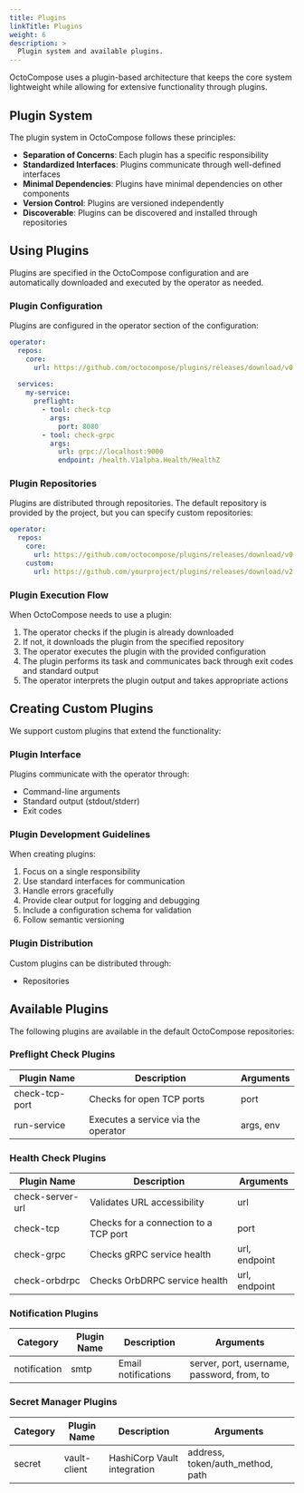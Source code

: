 ```yaml
---
title: Plugins
linkTitle: Plugins
weight: 6
description: >
  Plugin system and available plugins.
---
```


OctoCompose uses a plugin-based architecture that keeps the core system lightweight while allowing for extensive functionality through plugins.

## Plugin System

The plugin system in OctoCompose follows these principles:

- **Separation of Concerns**: Each plugin has a specific responsibility
- **Standardized Interfaces**: Plugins communicate through well-defined interfaces
- **Minimal Dependencies**: Plugins have minimal dependencies on other components
- **Version Control**: Plugins are versioned independently
- **Discoverable**: Plugins can be discovered and installed through repositories

## Using Plugins

Plugins are specified in the OctoCompose configuration and are automatically downloaded and executed by the operator as needed.

### Plugin Configuration

Plugins are configured in the operator section of the configuration:

```yaml
operator:
  repos:
    core:
      url: https://github.com/octocompose/plugins/releases/download/v0.0.1/repos/core.yaml
  
  services:
    my-service:
      preflight:
        - tool: check-tcp
          args:
            port: 8080
        - tool: check-grpc
          args:
            url: grpc://localhost:9000
            endpoint: /health.V1alpha.Health/HealthZ
```

### Plugin Repositories

Plugins are distributed through repositories. The default repository is provided by the project, but you can specify custom repositories:

```yaml
operator:
  repos:
    core:
      url: https://github.com/octocompose/plugins/releases/download/v0.0.1/repos/core.yaml
    custom:
      url: https://github.com/yourproject/plugins/releases/download/v2.0.0/repos/custom.yaml
```

### Plugin Execution Flow

When OctoCompose needs to use a plugin:

1. The operator checks if the plugin is already downloaded
2. If not, it downloads the plugin from the specified repository
3. The operator executes the plugin with the provided configuration
4. The plugin performs its task and communicates back through exit codes and standard output
5. The operator interprets the plugin output and takes appropriate actions

## Creating Custom Plugins

We support custom plugins that extend the functionality:

### Plugin Interface

Plugins communicate with the operator through:

- Command-line arguments
- Standard output (stdout/stderr)
- Exit codes

### Plugin Development Guidelines

When creating plugins:

1. Focus on a single responsibility
2. Use standard interfaces for communication
3. Handle errors gracefully
4. Provide clear output for logging and debugging
5. Include a configuration schema for validation
6. Follow semantic versioning

### Plugin Distribution

Custom plugins can be distributed through:

- Repositories

## Available Plugins

The following plugins are available in the default OctoCompose repositories:

### Preflight Check Plugins

| Plugin Name | Description | Arguments |
|-------------|-------------|-----------|
| check-tcp-port | Checks for open TCP ports | port |
| run-service | Executes a service via the operator | args, env |

### Health Check Plugins

| Plugin Name | Description | Arguments |
|-------------|-------------|-----------|
| check-server-url | Validates URL accessibility | url |
| check-tcp | Checks for a connection to a TCP port | port |
| check-grpc | Checks gRPC service health | url, endpoint |
| check-orbdrpc | Checks OrbDRPC service health | url, endpoint |

### Notification Plugins

| Category    | Plugin Name | Description | Arguments |
|-------------|-------------|-------------|-----------|
| notification | smtp       | Email notifications | server, port, username, password, from, to |

### Secret Manager Plugins

| Category    | Plugin Name | Description | Arguments |
|-------------|-------------|-------------|-----------|
| secret      | vault-client | HashiCorp Vault integration | address, token/auth_method, path |

